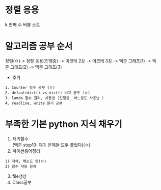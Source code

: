 

# 정렬 응용

k 번째 수
버블 소트

# 알고리즘 공부 순서
정렬(ㅇ)-> 정렬 응용(진행중) -> 이코테 2강 -> 이코테 3강 -> 백준 그래프(1) -> 백준 그래프(2) -> 백준 그래프(3)  

+ 추가
```  
1. Counter 함수 공부 (ㅇ) 
2. defaultdict() vs dict() 비교 공부 (ㅇ)
3. lamda 함수 원리, 사용법 (진행중_ 어느정도 사용법 )
4. readline, write 원리 공부 
```
# 부족한 기본 python 지식 채우기

1. 재귀함수  
  (백준 step10: 재귀 문제들 모두 풀었다)(ㅇ)
3. 파이썬용어정리
```
1) 객체, 메소드 뜻(ㅇ)
2) 함수 작동 원리
```
3. file생성
4. Class공부

